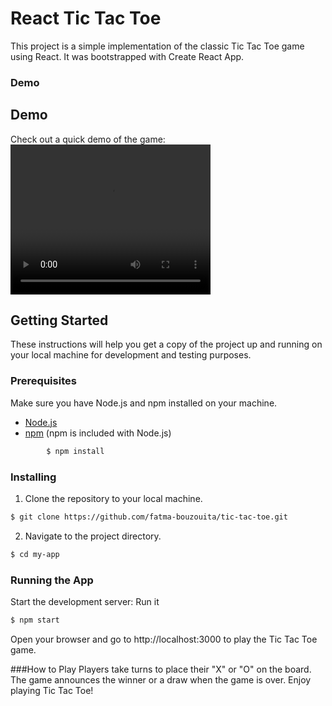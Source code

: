 # React Tic Tac Toe

This project is a simple implementation of the classic Tic Tac Toe game using React.
 It was bootstrapped with Create React App.
 ### Demo 
 
## Demo

Check out a quick demo of the game:
<video width="320" height="240" controls>
  <source src="https://https://www.dropbox.com/scl/fi/1pht87uwq3gc0mj0ann28/Screencast-from-11-18-2023-12-05-31-AM.webm?rlkey=tfpk41e139l0uerw6oljrfyxy&dl=0/raw=1" type="video/mp4">
  not working hihi
</video>

## Getting Started

These instructions will help you get a copy of the project up and running on your local machine for development and testing purposes.

### Prerequisites

Make sure you have Node.js and npm installed on your machine.

- [Node.js](https://nodejs.org/)
- [npm](https://www.npmjs.com/) (npm is included with Node.js)

```bash
        $ npm install
```

### Installing

1. Clone the repository to your local machine.

```bash
$ git clone https://github.com/fatma-bouzouita/tic-tac-toe.git
```
2. Navigate to the project directory.
```bash
$ cd my-app
```

### Running the App
Start the development server:
Run it
```bash
$ npm start 
```
Open your browser and go to http://localhost:3000 to play the Tic Tac Toe game.

###How to Play
Players take turns to place their "X" or "O" on the board.
The game announces the winner or a draw when the game is over.
Enjoy playing Tic Tac Toe!
